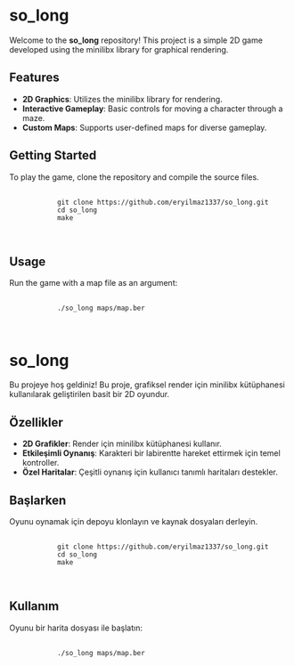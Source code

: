 <!DOCTYPE html>
<html lang="en">
<head>
    <meta charset="UTF-8">
    <meta name="viewport" content="width=device-width, initial-scale=1.0">
</head>
<body>
    <h1>so_long</h1>
    <p>Welcome to the <strong>so_long</strong> repository! This project is a simple 2D game developed using the minilibx library for graphical rendering.</p>
    <h2>Features</h2>
    <ul>
        <li><strong>2D Graphics</strong>: Utilizes the minilibx library for rendering.</li>
        <li><strong>Interactive Gameplay</strong>: Basic controls for moving a character through a maze.</li>
        <li><strong>Custom Maps</strong>: Supports user-defined maps for diverse gameplay.</li>
    </ul>
    <h2>Getting Started</h2>
    <p>To play the game, clone the repository and compile the source files.</p>
    <pre>
        <code>
            git clone https://github.com/eryilmaz1337/so_long.git
            cd so_long
            make
        </code>
    </pre>
    <h2>Usage</h2>
    <p>Run the game with a map file as an argument:</p>
    <pre>
        <code>
            ./so_long maps/map.ber
        </code>
    </pre>
    <h1>so_long</h1>
    <p>Bu projeye hoş geldiniz! Bu proje, grafiksel render için minilibx kütüphanesi kullanılarak geliştirilen basit bir 2D oyundur.</p>
    <h2>Özellikler</h2>
    <ul>
        <li><strong>2D Grafikler</strong>: Render için minilibx kütüphanesi kullanır.</li>
        <li><strong>Etkileşimli Oynanış</strong>: Karakteri bir labirentte hareket ettirmek için temel kontroller.</li>
        <li><strong>Özel Haritalar</strong>: Çeşitli oynanış için kullanıcı tanımlı haritaları destekler.</li>
    </ul>
    <h2>Başlarken</h2>
    <p>Oyunu oynamak için depoyu klonlayın ve kaynak dosyaları derleyin.</p>
    <pre>
        <code>
            git clone https://github.com/eryilmaz1337/so_long.git
            cd so_long
            make
        </code>
    </pre>
    <h2>Kullanım</h2>
    <p>Oyunu bir harita dosyası ile başlatın:</p>
    <pre>
        <code>
            ./so_long maps/map.ber
        </code>
    </pre>
</body>
</html>

